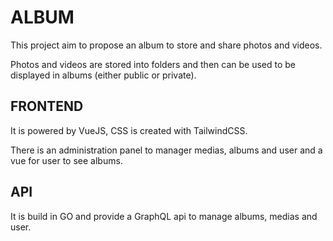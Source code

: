 # ALBUM

This project aim to propose an album to store and share photos and videos.

Photos and videos are stored into folders and then can be used to be displayed in albums (either public or private).

## FRONTEND

It is powered by VueJS, CSS is created with TailwindCSS.

There is an administration panel to manager medias, albums and user and a vue for user to see albums.


## API

It is build in GO and provide a GraphQL api to manage albums, medias and user.
